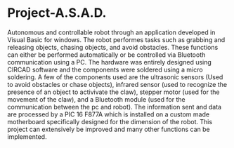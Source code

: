 # Project-A.S.A.D.
Autonomous and controllable robot through an application developed in Visual Basic for windows. The robot performes tasks such as grabbing and releasing objects, chasing objects, and avoid obstacles. These functions can either be performed automatically or be controlled via Bluetooth communication using a PC. The hardware was entirely designed using CIRCAD software and the components were soldered using a micro soldering. A few of the components used are the ultrasonic sensors (Used to avoid obstacles or chase objects), infrared sensor (used to recognize the presence of an object to activivate the claw), stepper motor (used for the movement of the claw), and a Bluetooth module (used for the communication between the pc and robot). The information sent and data are processed by a PIC 16 F877A which is installed on a custom made motherboard specifically designed for the dimension of the robot. This project can extensively be improved and many other functions can be implemented.
